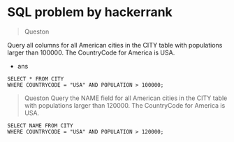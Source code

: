 # SQL problem by hackerrank ##

> Queston

Query all columns for all American cities in the CITY table with populations larger than 100000. The CountryCode for America is USA.

- ans 

```
SELECT * FROM CITY
WHERE COUNTRYCODE = "USA" AND POPULATION > 100000;
```

> Queston
Query the NAME field for all American cities in the CITY table with populations larger than 120000. The CountryCode for America is USA.

```
SELECT NAME FROM CITY 
WHERE COUNTRYCODE = "USA" AND POPULATION > 120000;
```